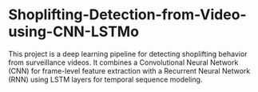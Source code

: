 # Shoplifting-Detection-from-Video-using-CNN-LSTMo
This project is a deep learning pipeline for detecting shoplifting behavior from surveillance videos. It combines a Convolutional Neural Network (CNN) for frame-level feature extraction with a Recurrent Neural Network (RNN) using LSTM layers for temporal sequence modeling.
